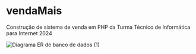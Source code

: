 # vendaMais
Construção de sistema de venda em PHP da Turma Técnico de Informática para Internet 2024




![Diagrama ER de banco de dados (1)](https://github.com/user-attachments/assets/57192617-a4c9-415b-ad15-aa63dcc1d564)
